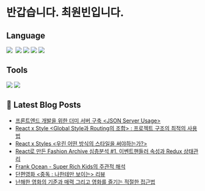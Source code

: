 # 반갑습니다. 최원빈입니다.



## Language

<p>
  <img src="https://img.shields.io/badge/HTML5-E34F26?style=flat-square&logo=html5&logoColor=white"/>
  <img alt="" src= "https://img.shields.io/badge/JavaScript-F7DF1E?style=flat-square&logo=JavaScript&logoColor=white"/> 
  <img src="https://img.shields.io/badge/java-007396?style=flat-square&logo=java&logoColor=white"/>
  <img src="https://img.shields.io/badge/Sass-CC6699?style=flat-square&logo=Sass&logoColor=white"/>
  <img src="https://img.shields.io/badge/Tailwind CSS-06B6D4?style=flat-square&logo=Tailwind CSS&logoColor=white"/>
  <img src="https://img.shields.io/badge/Vue.js-4FC08D?style=flat-square&logo=Vue.js&logoColor=white"/>
</p>

## Tools

<p>
<img src="https://img.shields.io/badge/Git-F05032?style=flat-square&logo=git&logoColor=white"/>
<img src="https://img.shields.io/badge/GitHub-181717?style=flat-square&logo=GitHub&logoColor=white"/>
  
</p>


## 📕 Latest Blog Posts

<ul><li><a href='https://wonbin109.tistory.com/74' target='_blank'>프론트엔드 개발을 위한 더미 서버 구축 &lt;JSON Server Usage&gt;</a></li><li><a href='https://wonbin109.tistory.com/73' target='_blank'>React x Style &lt;Global Style과 Routing의 조합&gt; : 프로젝트 구조의 최적의 사용법</a></li><li><a href='https://wonbin109.tistory.com/72' target='_blank'>React x Styles &lt;우린 어떤 방식의 스타일을 써야하는가?&gt;</a></li><li><a href='https://wonbin109.tistory.com/71' target='_blank'>React로 만든 Fashion Archive 심층분석 #1.  이벤트핸들러 속성과 Redux 상태관리</a></li><li><a href='https://wonbin109.tistory.com/70' target='_blank'>Frank Ocean - Super Rich Kids의 주관적 해석</a></li><li><a href='https://wonbin109.tistory.com/69' target='_blank'>단편영화 &lt;중독 : 나한테만 보이는&gt; 리뷰</a></li><li><a href='https://wonbin109.tistory.com/68' target='_blank'>난해한 영화의 기준과 매력 그리고 영화를 즐기는 적절한 접근법</a></li></ul>